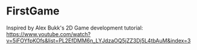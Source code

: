# FirstGame
Inspired by Alex Bukk's 2D Game development tutorial: https://www.youtube.com/watch?v=5iFOYfpKOfs&list=PL2EfDMM6n_LYJdzaOQ5jZZ3Dj5L4tbAuM&index=3
